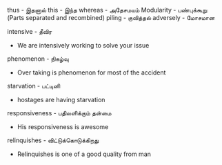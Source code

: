 
thus            - இதனால்
this             -  இந்த
whereas     - அதேசமயம்
Modularity - பண்புக்கூறு (Parts separated and recombined)
piling          - குவித்தல்
adversely   -  மோசமான

intensive    -  தீவிர
* We are intensively working to solve your issue

phenomenon - நிகழ்வு
* Over taking is phenomenon for most of the accident

starvation  - பட்டினி
* hostages are having starvation

responsiveness - பதிலளிக்கும் தன்மை
* His responsiveness is awesome

relinquishes  - விட்டுக்கொடுக்கிறது
* Relinquishes is one of a good quality from man


